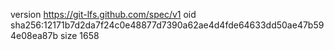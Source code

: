 version https://git-lfs.github.com/spec/v1
oid sha256:12171b7d2da7f24c0e48877d7390a62ae4d4fde64633dd50ae47b594e08ea87b
size 1658
